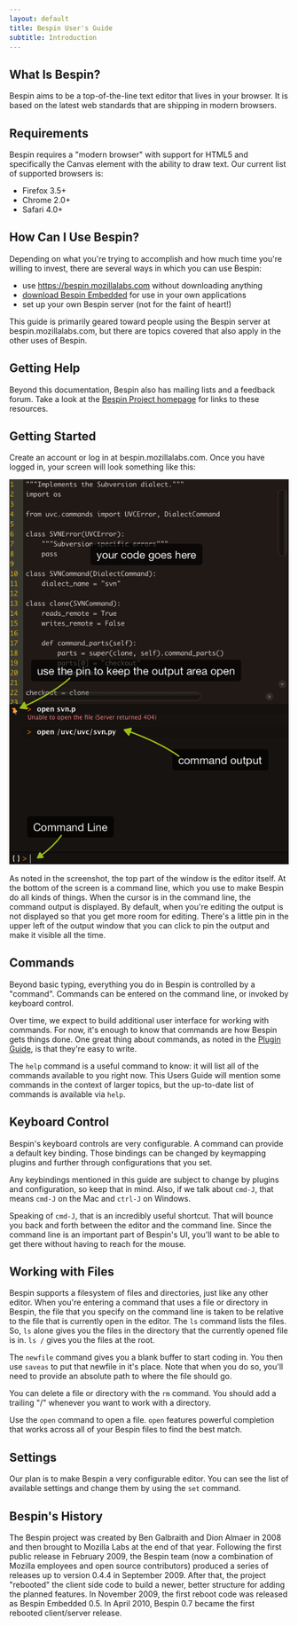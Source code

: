 ```yaml
---
layout: default
title: Bespin User's Guide
subtitle: Introduction
---
```


What Is Bespin?
---------------

Bespin aims to be a top-of-the-line text editor that lives in your browser. It is
based on the latest web standards that are shipping in modern browsers.

Requirements
------------

Bespin requires a "modern browser" with support for HTML5 and specifically the
Canvas element with the ability to draw text. Our current list of supported
browsers is:

* Firefox 3.5+
* Chrome 2.0+
* Safari 4.0+

How Can I Use Bespin?
---------------------

Depending on what you're trying to accomplish and how much time you're willing 
to invest, there are several ways in which you can use Bespin:

* use https://bespin.mozillalabs.com without downloading anything
* [download Bespin Embedded](http://ftp.mozilla.org/pub/mozilla.org/labs/bespin/Embedded/) for use in your own applications
* set up your own Bespin server (not for the faint of heart!)

This guide is primarily geared toward people using the Bespin server at 
bespin.mozillalabs.com, but there are topics covered that also apply in the
other uses of Bespin.

Getting Help
------------

Beyond this documentation, Bespin also has mailing lists and a feedback
forum. Take a look at the [Bespin Project homepage](http://mozillalabs.com/bespin/)
for links to these resources.

Getting Started
---------------

Create an account or log in at bespin.mozillalabs.com. Once you have logged in,
your screen will look something like this:

![Bespin 0.7.1 screenshot](images/Bespin-0.7.1-screenshot.png)

As noted in the screenshot, the top part of the window is the editor itself.
At the bottom of the screen is a command line, which you use to make Bespin
do all kinds of things. When the cursor is in the command line, the command
output is displayed. By default, when you're editing the output is not
displayed so that you get more room for editing. There's a little pin in the
upper left of the output window that you can click to pin the output and
make it visible all the time.

Commands
--------

Beyond basic typing, everything you do in Bespin is controlled by a "command".
Commands can be entered on the command line, or invoked by keyboard control.

Over time, we expect to build additional user interface for working with
commands. For now, it's enough to know that commands are how Bespin gets
things done. One great thing about commands, as noted in the 
[Plugin Guide](../pluginguide/index.html), is that they're easy to write.

The `help` command is a useful command to know: it will list all of the
commands available to you right now. This Users Guide will mention some
commands in the context of larger topics, but the up-to-date list of
commands is available via `help`.

Keyboard Control
----------------

Bespin's keyboard controls are very configurable. A command can provide a
default key binding. Those bindings can be changed by keymapping plugins
and further through configurations that you set.

Any keybindings mentioned in this guide are subject to change by plugins
and configuration, so keep that in mind. Also, if we talk about `cmd-J`,
that means `cmd-J` on the Mac and `ctrl-J` on Windows.

Speaking of `cmd-J`, that is an incredibly useful shortcut. That will
bounce you back and forth between the editor and the command line. Since
the command line is an important part of Bespin's UI, you'll want to be
able to get there without having to reach for the mouse.

Working with Files
------------------

Bespin supports a filesystem of files and directories, just like any other
editor. When you're entering a command that uses a file or directory in 
Bespin, the file that you specify on the command line is taken to be
relative to the file that is currently open in the editor. The `ls` command lists the files. So, `ls` alone gives you the files in the directory that the currently opened file is in. `ls /` gives you the files at the root.

The `newfile` command gives you a blank buffer to start coding in. You then use `saveas` to put that newfile in it's place. Note that when you do so, you'll need to provide an absolute path to where the file should go.

You can delete a file or directory with the `rm` command. You should add a 
trailing "/" whenever you want to work with a directory.

Use the `open` command to open a file. `open` features powerful completion 
that works across all of your Bespin files to find the best match.

Settings
--------

Our plan is to make Bespin a very configurable editor. You can see the list
of available settings and change them by using the `set` command.


Bespin's History
----------------

The Bespin project was created by Ben Galbraith and Dion Almaer in 2008 and
then brought to Mozilla Labs at the end of that year. Following the first 
public release in February 2009, the Bespin team (now a combination of
Mozilla employees and open source contributors) produced a series of
releases up to version 0.4.4 in September 2009. After that, the project
"rebooted" the client side code to build a newer, better structure for
adding the planned features. In November 2009, the first reboot code was
released as Bespin Embedded 0.5. In April 2010, Bespin 0.7 became the
first rebooted client/server release.